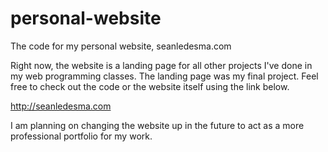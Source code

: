# personal-website
The code for my personal website, seanledesma.com

Right now, the website is a landing page for all other projects I've done in my web programming classes.
The landing page was my final project. Feel free to check out the code or the website itself using the link below.

http://seanledesma.com

I am planning on changing the website up in the future to act as a more professional portfolio for my work.
